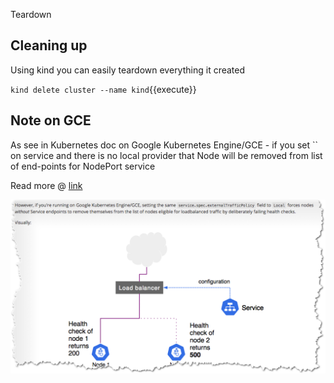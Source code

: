 Teardown 

## Cleaning up

Using kind you can easily teardown everything it created 

`kind delete cluster --name kind`{{execute}}

## Note on GCE 

As see in Kubernetes doc on Google Kubernetes Engine/GCE - if you set `` on service and there is no local provider that Node will be removed 
from list of end-points for NodePort service 

Read more @ [link](https://kubernetes.io/docs/tutorials/services/source-ip/#source-ip-for-services-with-type-loadbalancer)

![](./assets/GCP-handling.png)